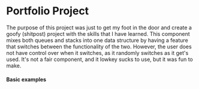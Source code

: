 # Portfolio Project

The purpose of this project was just to get my foot in the door and create a goofy (shitpost) project 
with the skills that I have learned. This component mixes both queues and stacks into one data structure
by having a feature that switches between the functionality of the two. However, the user does not have
control over when it switches, as it randomly switches as it get's used. It's not a fair component, and 
it lowkey sucks to use, but it was fun to make.

#### Basic examples
